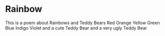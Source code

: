 # Rainbow
This is a poem about Rainbows and Teddy Bears
Red
Orange
Yellow
Green
Blue
Indigo
Violet
and a cute Teddy Bear
and a very ugly Teddy Bear
